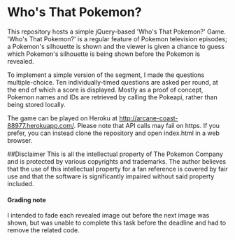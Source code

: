 # Who's That Pokemon?
This repository hosts a simple jQuery-based 'Who's That Pokemon?' Game. 'Who's That Pokemon?' is a regular feature of Pokemon television episodes; a Pokemon's silhouette is shown and the viewer is given a chance to guess which Pokemon's silhouette is being shown before the Pokemon is revealed.

To implement a simple version of the segment, I made the questions multiple-choice. Ten individually-timed questions are asked per round, at the end of which a score is displayed. Mostly as a proof of concept, Pokemon names and IDs are retrieved by calling the Pokeapi, rather than being stored locally.

The game can be played on Heroku at http://arcane-coast-88977.herokuapp.com/. Please note that API calls may fail on https. If you prefer, you can instead clone the repository and open index.html in a web browser.

##Disclaimer
This is all the intellectual property of The Pokemon Company and is protected by various copyrights and trademarks.  The author believes that the use of this intellectual property for a fan reference is covered by fair use and that the software is significantly impaired without said property included.

#### Grading note
I intended to fade each revealed image out before the next image was shown, but was unable to complete this task before the deadline and had to remove the related code.
